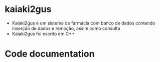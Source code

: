 # kaiaki2gus
- Kaiaki2gus é um sistema de farmácia com banco de dados contendo inserção de dados e remoção, assim como consulta
- Kaiaki2gus foi escrito em C++
# Code documentation


